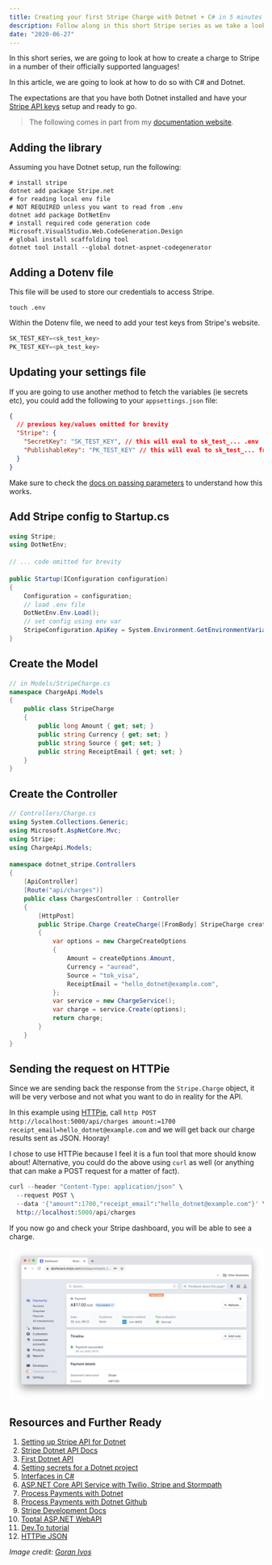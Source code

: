 ```yaml
---
title: Creating your first Stripe Charge with Dotnet + C# in 5 minutes
description: Follow along in this short Stripe series as we take a look at making a Stripe charge in a few different languages!
date: "2020-06-27"
---
```


In this short series, we are going to look at how to create a charge to Stripe in a number of their officially supported languages!

In this article, we are going to look at how to do so with C# and Dotnet.

The expectations are that you have both Dotnet installed and have your [Stripe API keys](https://stripe.com/docs/keys) setup and ready to go.

> The following comes in part from my [documentation website](https://docs.dennisokeeffe.com/manual-stripe-dotnet-stripe-configuration).



## Adding the library

Assuming you have Dotnet setup, run the following:

```shell
# install stripe
dotnet add package Stripe.net
# for reading local env file
# NOT REQUIRED unless you want to read from .env
dotnet add package DotNetEnv
# install required code generation code
Microsoft.VisualStudio.Web.CodeGeneration.Design
# global install scaffolding tool
dotnet tool install --global dotnet-aspnet-codegenerator
```



## Adding a Dotenv file

This file will be used to store our credentials to access Stripe.

```shell
touch .env
```

Within the Dotenv file, we need to add your test keys from Stripe's website.

```s
SK_TEST_KEY=<sk_test_key>
PK_TEST_KEY=<pk_test_key>
```



## Updating your settings file

If you are going to use another method to fetch the variables (ie secrets etc), you could add the following to your `appsettings.json` file:

```json
{
  // previous key/values omitted for brevity
  "Stripe": {
    "SecretKey": "SK_TEST_KEY", // this will eval to sk_test_... .env
    "PublishableKey": "PK_TEST_KEY" // this will eval to sk_test_... from .env
  }
}
```

Make sure to check the [docs on passing parameters](https://docs.microsoft.com/en-us/dotnet/csharp/programming-guide/classes-and-structs/passing-parameters) to understand how this works.



## Add Stripe config to Startup.cs

```csharp
using Stripe;
using DotNetEnv;

// ... code omitted for brevity

public Startup(IConfiguration configuration)
{
    Configuration = configuration;
    // load .env file
    DotNetEnv.Env.Load();
    // set config using env var
    StripeConfiguration.ApiKey = System.Environment.GetEnvironmentVariable("SK_TEST_KEY");
}
```



## Create the Model

```cs
// in Models/StripeCharge.cs
namespace ChargeApi.Models
{
    public class StripeCharge
    {
        public long Amount { get; set; }
        public string Currency { get; set; }
        public string Source { get; set; }
        public string ReceiptEmail { get; set; }
    }
}
```



## Create the Controller

```cs
// Controllers/Charge.cs
using System.Collections.Generic;
using Microsoft.AspNetCore.Mvc;
using Stripe;
using ChargeApi.Models;

namespace dotnet_stripe.Controllers
{
    [ApiController]
    [Route("api/charges")]
    public class ChargesController : Controller
    {
        [HttpPost]
        public Stripe.Charge CreateCharge([FromBody] StripeCharge createOptions)
        {
            var options = new ChargeCreateOptions
            {
                Amount = createOptions.Amount,
                Currency = "auread",
                Source = "tok_visa",
                ReceiptEmail = "hello_dotnet@example.com",
            };
            var service = new ChargeService();
            var charge = service.Create(options);
            return charge;
        }
    }
}
```



## Sending the request on HTTPie

Since we are sending back the response from the `Stripe.Charge` object, it will be very verbose and not what you want to do in reality for the API.

In this example using [HTTPie](https://httpie.org/), call `http POST http://localhost:5000/api/charges amount:=1700 receipt_email=hello_dotnet@example.com` and we will get back our charge results sent as JSON. Hooray!

I chose to use HTTPie because I feel it is a fun tool that more should know about! Alternative, you could do the above using `curl` as well (or anything that can make a POST request for a matter of fact).

```s
curl --header "Content-Type: application/json" \
  --request POST \
  --data '{"amount":1700,"receipt_email":"hello_dotnet@example.com"}' \
  http://localhost:5000/api/charges
```

If you now go and check your Stripe dashboard, you will be able to see a charge.

![Stripe Dashboard](../assets/2020-06-26-stripe-dashboard.png)



## Resources and Further Ready

1. [Setting up Stripe API for Dotnet](https://codebrains.io/integrate-stripe-api-with-asp-net-core-creating-customers/)
2. [Stripe Dotnet API Docs](https://stripe.com/docs/api?lang=dotnet)
3. [First Dotnet API](https://docs.microsoft.com/en-us/aspnet/core/tutorials/first-web-api?view=aspnetcore-3.1&tabs=visual-studio-mac)
4. [Setting secrets for a Dotnet project](https://docs.microsoft.com/en-us/aspnet/core/security/app-secrets?view=aspnetcore-3.1&tabs=linux)
5. [Interfaces in C#](https://docs.microsoft.com/en-us/dotnet/csharp/language-reference/keywords/interface)
6. [ASP.NET Core API Service with Twilio, Stripe and Stormpath](https://stormpath.com/blog/build-api-service-dotnet-core-twilio-stripe)
7. [Process Payments with Dotnet](https://cmatskas.com/processing-payments-and-being-pci-compliant-with-stripe-js/?utm_content=buffer55d56&utm_medium=social&utm_source=twitter.com&utm_campaign=buffer)
8. [Process Payments with Dotnet Github](https://github.com/cmatskas/StripeSample/tree/master/StripeSample)
9. [Stripe Development Docs](https://stripe.com/docs/development#create-charge)
10. [Toptal ASP.NET WebAPI](https://www.toptal.com/asp-dot-net/asp-net-web-api-tutorial)
11. [Dev.To tutorial](https://dev.to/integerman/creating-a-net-core-api-3n6d)
12. [HTTPie JSON](https://httpie.org/doc#default-behaviour)

_Image credit: [Goran Ivos](https://unsplash.com/@goran_ivos)_
